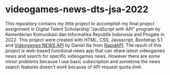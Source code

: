 # videogames-news-dts-jsa-2022
This repository contains my little project to accomplish my final project assignment in Digital Talent Scholarship "JavaScript with API" program by Kementerian Komunikasi dan Informatika Republik Indonesia and Progate in 2022. 
This project were created with HTML, CSS, Javascript, Bootstrap 5.1 and [Videogames NEWS API](https://rapidapi.com/danielilieprojects-G7QdvK7X5Ao/api/videogames-news2/) by Daniel Ilie from [RapidAPI](https://rapidapi.com/hub). The result of this project is web-based functional news app that can share latest videogames news and search for specific videogames news. However there are some minor problems because I use basic subscription and sometime the news search features doesn't work because of API request quota limit.
